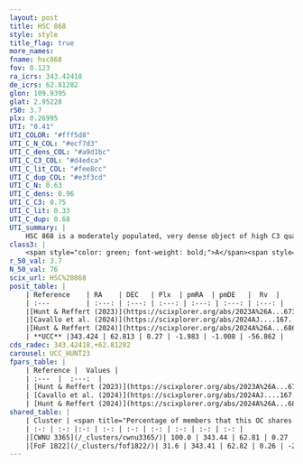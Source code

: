 ```yaml
---
layout: post
title: HSC 868
style: style
title_flag: true
more_names: 
fname: hsc868
fov: 0.123
ra_icrs: 343.42418
de_icrs: 62.81282
glon: 109.9395
glat: 2.95228
r50: 3.7
plx: 0.26995
UTI: "0.41"
UTI_COLOR: "#fff5d8"
UTI_C_N_COL: "#ecf7d3"
UTI_C_dens_COL: "#a9d1bc"
UTI_C_C3_COL: "#d4edca"
UTI_C_lit_COL: "#fee8cc"
UTI_C_dup_COL: "#e3f3cd"
UTI_C_N: 0.63
UTI_C_dens: 0.96
UTI_C_C3: 0.75
UTI_C_lit: 0.33
UTI_C_dup: 0.68
UTI_summary: |
    HSC 868 is a moderately populated, very dense object of high C3 quality. It was recently reported in the literature.<br><br>This is likely a unique object, which shares a moderate percentage of members with at least one previously reported entry.
class3: |
    <span style="color: green; font-weight: bold;">A</span><span style="color: #FFC300; font-weight: bold;">B</span>
r_50_val: 3.7
N_50_val: 76
scix_url: HSC%20868
posit_table: |
    | Reference    | RA    | DEC   | Plx  | pmRA  | pmDE   |  Rv  |
    | :---         | :---: | :---: | :---: | :---: | :---: | :---: |
    |[Hunt & Reffert (2023)](https://scixplorer.org/abs/2023A%26A...673A.114H) | 343.461 | 62.819 | 0.274 | -2.003 | -1.003 | -56.887 |
    |[Cavallo et al. (2024)](https://scixplorer.org/abs/2024AJ....167...12C) | 343.446 | 62.82 | 0.275 | -- | -- | -- |
    |[Hunt & Reffert (2024)](https://scixplorer.org/abs/2024A%26A...686A..42H) | 343.461 | 62.819 | 0.274 | -2.003 | -1.003 | -56.887 |
    | **UCC** |343.424 | 62.813 | 0.27 | -1.983 | -1.008 | -56.862 | 
cds_radec: 343.42418,+62.81282
carousel: UCC_HUNT23
fpars_table: |
    | Reference |  Values |
    | :---  |  :---:  |
    | [Hunt & Reffert (2023)](https://scixplorer.org/abs/2023A%26A...673A.114H) | `AV50=3.428, diffAV50=2.17, MOD50=12.611, logAge50=7.871` |
    | [Cavallo et al. (2024)](https://scixplorer.org/abs/2024AJ....167...12C) | `AV50=3.37, dMod50=11.89, logAge50=8.57, [Fe/H]50=-0.26` |
    | [Hunt & Reffert (2024)](https://scixplorer.org/abs/2024A%26A...686A..42H) | `MassJ=1061.99` |
shared_table: |
    | Cluster | <span title="Percentage of members that this OC shares with the ones listed">%</span>   | RA   | DEC   | Plx   | pmRA  | pmDE  | Rv | UTI |
    | :-: | :-: |:-: | :-: | :-: | :-: | :-: | :-: | :-: |
    |[CWNU 3365](/_clusters/cwnu3365/)| 100.0 | 343.44 | 62.81 | 0.27 | -1.99 | -1.02 | -56.86 |0.21 |
    |[FoF 1822](/_clusters/fof1822/)| 31.6 | 343.41 | 62.82 | 0.26 | -2.11 | -1.01 | -101.64 |0.28 |
---
```


